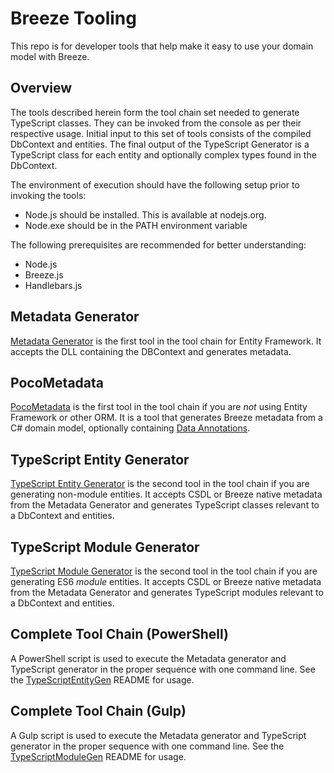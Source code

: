 # Breeze Tooling

This repo is for developer tools that help make it easy to use your domain model with Breeze.

## Overview

The tools described herein form the tool chain set needed to generate TypeScript classes.  They can be invoked from the console as per their respective usage.  Initial input to this set of tools consists of the compiled DbContext and entities.   The final output of the TypeScript Generator is a TypeScript class for each entity and optionally complex types found in the DbContext.

The environment of execution should have the following setup prior to invoking the tools:

- Node.js should be installed.  This is available at nodejs.org.
- Node.exe should be in the PATH environment variable

The following prerequisites are recommended for better understanding:

- Node.js
- Breeze.js
- Handlebars.js

## Metadata Generator

[Metadata Generator](./MetadataGenerator) is the first tool in the tool chain for Entity Framework.  It accepts the DLL containing the DBContext and generates metadata.

## PocoMetadata

[PocoMetadata](./PocoMetadata) is the first tool in the tool chain if you are *not* using Entity Framework or other ORM.  It is a tool that generates Breeze metadata from a C# domain model, optionally 
containing [Data Annotations](https://msdn.microsoft.com/en-us/library/dd901590.aspx).

## TypeScript Entity Generator

[TypeScript Entity Generator](./TypeScriptEntityGen) is the second tool in the tool chain if you are generating non-module entities.  It accepts CSDL or Breeze native metadata from the Metadata Generator and generates TypeScript classes relevant to a DbContext and entities.

## TypeScript Module Generator

[TypeScript Module Generator](./TypeScriptModuleGen) is the second tool in the tool chain if you are generating ES6 *module* entities.  It accepts CSDL or Breeze native metadata from the Metadata Generator and generates TypeScript modules relevant to a DbContext and entities.

## Complete Tool Chain (PowerShell)

A PowerShell script is used to execute the Metadata generator and TypeScript generator in the proper sequence with one command line.  See the [TypeScriptEntityGen](./TypeScriptEntityGen) README for usage.

## Complete Tool Chain (Gulp)

A Gulp script is used to execute the Metadata generator and TypeScript generator in the proper sequence with one command line.  See the [TypeScriptModuleGen](./TypeScriptModuleGen) README for usage.
